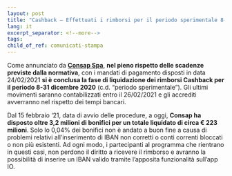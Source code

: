 ```yaml
---
layout: post
title: "Cashback – Effettuati i rimborsi per il periodo sperimentale 8-31 dicembre 2020"
lang: it
excerpt_separator: <!--more-->
tags:
child_of_ref: comunicati-stampa
---
```


<!--more-->

Come annunciato da **[Consap Spa](https://www.consap.it/notizie/2021-02-26-comunicato-stampa-conclusa-la-fase-di-liquidazione-dei-rimborsi-cashback-per-il-periodo-8-31-dicembre-2020/)**, **nel pieno rispetto delle scadenze previste dalla normativa**, con i mandati di pagamento disposti in data 24/02/2021 **si è conclusa la fase di liquidazione dei rimborsi Cashback per il periodo 8-31 dicembre 2020** (c.d. “periodo sperimentale”). Gli ultimi movimenti saranno contabilizzati entro il 26/02/2021 e gli accrediti avverranno nel rispetto dei tempi bancari.

Dal 15 febbraio ‘21, data di avvio delle procedure, a oggi, **Consap ha disposto oltre 3,2 milioni di bonifici per un totale liquidato di circa € 223 milioni**. Solo lo 0,04% dei bonifici non è andato a buon fine a causa di problemi relativi all’inserimento di IBAN non corretti o conti correnti bloccati o non più esistenti. Ad ogni modo, i partecipanti al programma che rientrano in questi casi, non perdono il diritto a ricevere il rimborso e avranno la possibilità di inserire un IBAN valido tramite l’apposita funzionalità sull’app IO.

